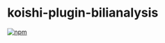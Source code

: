 # koishi-plugin-bilianalysis

[![npm](https://img.shields.io/npm/v/koishi-plugin-bilianalysis?style=flat-square)](https://www.npmjs.com/package/koishi-plugin-bilianalysis)


